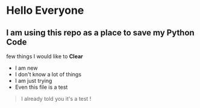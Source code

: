 # Hello Everyone

## I am using this repo as a place to save my Python Code

few things I would like to **Clear**

* I am new
* I don't know a lot of things
* I am just trying
* Even this file is a test

> I already told you it's a test !
